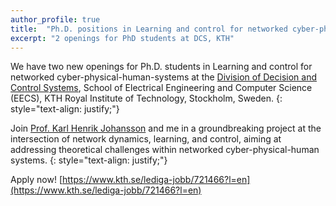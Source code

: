 ```yaml
---
author_profile: true
title:  "Ph.D. positions in Learning and control for networked cyber-physical-human-systems"
excerpt: "2 openings for PhD students at DCS, KTH"
---
```


We have two new openings for Ph.D. students in Learning and control for networked cyber-physical-human-systems at the 
[Division of Decision and Control Systems](https://www.kth.se/is/dcs), School of Electrical Engineering and Computer Science (EECS), 
KTH Royal Institute of Technology, Stockholm, Sweden.
{: style="text-align: justify;"}

Join [Prof. Karl Henrik Johansson](https://people.kth.se/~kallej/) and me in a groundbreaking project at the intersection of network dynamics, learning, and control, 
aiming at addressing theoretical challenges within networked cyber-physical-human systems.
{: style="text-align: justify;"}

Apply now! [https://www.kth.se/lediga-jobb/721466?l=en](https://www.kth.se/lediga-jobb/721466?l=en)
